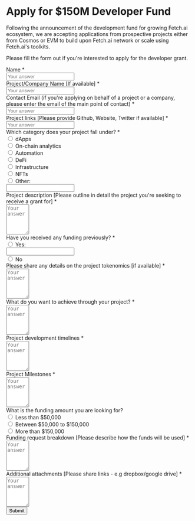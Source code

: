 <h1>Apply for $150M Developer Fund</h1>
<div class="form-wrapper">
  <form onsubmit="onSubmitHandler(event)">
    <p>
      Following the announcement of the development fund for growing Fetch.ai
      ecosystem, we are accepting applications from prospective projects either
      from Cosmos or EVM to build upon Fetch.ai network or scale using
      Fetch.ai's toolkits.
    </p>
    <p>
      Please fill the form out if you're interested to apply for the developer
      grant.
    </p>
    <div class="group">
      <div class="form-label">
        <label>Name</label>
        <span class="required-mark">*</span>
      </div>
      <input
        type="text"
        id="name"
        name="name"
        placeholder="Your answer"
        required="required"
      />
      <span class="bar"></span>
    </div>
    <div class="group">
      <div class="form-label">
        <label>Project/Company Name [If available]</label>
        <span class="required-mark">*</span>
      </div>
      <input
        type="text"
        id="projectName"
        name="projectName"
        placeholder="Your answer"
        required="required"
      />
      <span class="bar"></span>
    </div>
    <div class="group">
      <div class="form-label">
        <label
          >Contact Email (if you're applying on behalf of a project or a
          company, please enter the email of the main point of contact)</label
        >
        <span class="required-mark">*</span>
      </div>
      <input
        type="email"
        id="contactEmail"
        name="contactEmail"
        placeholder="Your answer"
        required="required"
      />
      <span class="bar"></span>
      <span id="emailError"></span>
    </div>
    <div class="group">
      <div class="form-label">
        <label
          >Project links [Please provide Github, Website, Twitter if
          available]</label
        >
        <span class="required-mark">*</span>
      </div>
      <input
        type="text"
        id="projectLinks"
        name="projectLinks"
        placeholder="Your answer"
        required="required"
      />
      <span class="bar"></span>
    </div>
    <div class="group">
      <div class="form-label">
        <label>Which category does your project fall under?</label>
        <span class="required-mark">*</span>
      </div>
      <div class="radio-group">
        <label>
          <div class="radio">
            <input type="radio" name="category" value="dApps" id="dApps" />
            <label for="dApps">dApps</label>
          </div>
        </label>
        <label>
          <div class="radio">
            <input
              type="radio"
              name="category"
              value="On-chain analytics"
              id="analytics"
            />
            <label for="analytics">On-chain analytics</label>
          </div>
        </label>
        <label>
          <div class="radio">
            <input
              type="radio"
              name="category"
              value="Automation"
              id="automation"
            />
            <label for="automation">Automation</label>
          </div>
        </label>
        <label>
          <div class="radio">
            <input type="radio" name="category" value="DeFi" id="DeFi" />
            <label for="DeFi">DeFi</label>
          </div>
        </label>
        <label>
          <div class="radio">
            <input
              type="radio"
              name="category"
              value="Infrastructure"
              id="infrastructure"
            />
            <label for="infrastructure">Infrastructure</label>
          </div>
        </label>
        <label>
          <div class="radio">
            <input type="radio" name="category" value="NFTs" id="nfts" />
            <label for="nfts">NFTs</label>
          </div>
        </label>
        <label>
          <div class="radio">
            <input
              type="radio"
              id="otherRadioButton"
              name="category"
              value="Other"
            />
            <label for="otherRadioButton">Other:</label>
          </div>
          <div class="extra">
            <input
              type="text"
              id="otherCategoryFieldValue"
              value=""
              onkeypress="selectCategoryOtherRadioButton()"
            />
            <span class="bar"></span>
          </div>
        </label>
      </div>
    </div>
    <div class="group">
      <div class="form-label">
        <label
          >Project description [Please outline in detail the project you're
          seeking to receive a grant for]</label
        >
        <span class="required-mark">*</span>
      </div>
      <textarea
        id="projectDescription"
        name="projectDescription"
        placeholder="Your answer"
        required="required"
        cols="5"
        rows="5"
      ></textarea>
      <span class="bar"></span>
    </div>
    <div class="group">
      <div class="form-label">
        <label>Have you received any funding previously?</label>
        <span class="required-mark">*</span>
      </div>
      <div class="radio-group">
        <label>
          <div class="radio">
            <input
              type="radio"
              id="receivedFundOne"
              name="receivedFund"
              value="Yes [provide the source(s)]"
            />
            <label for="receivedFundOne">Yes:</label>
          </div>
          <div class="extra">
            <input
              type="text"
              id="receivedFundOneFieldValue"
              value=""
              onkeypress="selectReceivedFundOneRadioButton()"
            />
            <span class="bar"></span>
          </div>
        </label>
        <label>
          <div class="radio">
            <input
              type="radio"
              name="receivedFund"
              value="No"
              id="receivedFundTwo"
            />
            <label for="receivedFundTwo">No</label>
          </div>
        </label>
      </div>
    </div>
    <div class="group">
      <div class="form-label">
        <label
          >Please share any details on the project tokenomics [if
          available]</label
        >
        <span class="required-mark">*</span>
      </div>
      <textarea
        id="projectTokenomics"
        name="projectTokenomics"
        placeholder="Your answer"
        required="required"
        cols="5"
        rows="5"
      ></textarea>
      <span class="bar"></span>
    </div>
    <div class="group">
      <div class="form-label">
        <label>What do you want to achieve through your project?</label>
        <span class="required-mark">*</span>
      </div>
      <textarea
        type="text"
        id="achievementGoal"
        name="achievementGoal"
        placeholder="Your answer"
        required="required"
        cols="5"
        rows="5"
      ></textarea>
      <span class="bar"></span>
    </div>
    <div class="group">
      <div class="form-label">
        <label>Project development timelines</label>
        <span class="required-mark">*</span>
      </div>
      <textarea
        type="text"
        id="projectTimelines"
        name="projectTimelines"
        placeholder="Your answer"
        required="required"
        cols="5"
        rows="5"
      ></textarea>
      <span class="bar"></span>
    </div>
    <div class="group">
      <div class="form-label">
        <label>Project Milestones</label>
        <span class="required-mark">*</span>
      </div>
      <textarea
        type="text"
        id="projectMilestones"
        name="projectMilestones"
        placeholder="Your answer"
        required="required"
        cols="5"
        rows="5"
      ></textarea>
      <span class="bar"></span>
    </div>
    <div class="group">
      <div class="form-label">
        <label>What is the funding amount you are looking for?</label>
      </div>
      <div class="radio-group">
        <label>
          <div class="radio">
            <input
              type="radio"
              name="projectFunding"
              value="50000"
              id="projectFunding1"
            />
            <label for="projectFunding1">Less than $50,000</label>
          </div>
        </label>
        <label>
          <div class="radio">
            <input
              type="radio"
              name="projectFunding"
              value="50000-150000"
              id="projectFunding2"
            />
            <label for="projectFunding2">Between $50,000 to $150,000</label>
          </div>
        </label>
        <label>
          <div class="radio">
            <input
              type="radio"
              name="projectFunding"
              value="+150000"
              id="projectFunding3"
            />
            <label for="projectFunding3">More than $150,000</label>
          </div>
        </label>
      </div>
    </div>
    <div class="group">
      <div class="form-label">
        <label
          >Funding request breakdown [Please describe how the funds will be
          used]</label
        >
        <span class="required-mark">*</span>
      </div>
      <textarea
        type="text"
        id="fundingBreakdown"
        name="fundingBreakdown"
        placeholder="Your answer"
        required="required"
        cols="5"
        rows="5"
      ></textarea>
      <span class="bar"></span>
    </div>
    <div class="group">
      <div class="form-label">
        <label
          >Additional attachments [Please share links - e.g dropbox/google
          drive]</label
        >
        <span class="required-mark">*</span>
      </div>
      <textarea
        type="text"
        id="additionalAttachments"
        name="additionalAttachments"
        placeholder="Your answer"
        required="required"
        cols="5"
        rows="5"
      ></textarea>
      <span class="bar"></span>
    </div>
    <div class="group">
      <button type="submit" id="submit_btn" class="btn btn-submit">
        Submit
      </button>
    </div>
  </form>
  <!-- The snackbar -->
  <div id="snackbar">
    <div id="snackbar_text"></div>
  </div>
</div>

<script type="text/javascript">
  const nameInput = document.getElementById("name");
  const projectNameInput = document.getElementById("projectName");
  const contactEmailInput = document.getElementById("contactEmail");
  const projectLinksInput = document.getElementById("projectLinks");
  const projectDescriptionInput = document.getElementById("projectDescription");
  const projectTokenomicsInput = document.getElementById("projectTokenomics");
  const achievementGoalInput = document.getElementById("achievementGoal");
  const projectTimelinesInput = document.getElementById("projectTimelines");
  const projectMilestonesInput = document.getElementById("projectMilestones");
  const fundingBreakdownInput = document.getElementById("fundingBreakdown");
  const additionalAttachmentsInput = document.getElementById(
    "additionalAttachments"
  );
  const emailErrorField = document.getElementById("emailError");
  const submitButton = document.getElementById("submit_btn");
  const submitButtonText = submitButton.innerText;

  const validateEmail = (email) => {
    return String(email)
      .toLowerCase()
      .match(
        /^(([^<>()[\]\\.,;:\s@"]+(\.[^<>()[\]\\.,;:\s@"]+)*)|(".+"))@((\[[0-9]{1,3}\.[0-9]{1,3}\.[0-9]{1,3}\.[0-9]{1,3}\])|(([a-zA-Z\-0-9]+\.)+[a-zA-Z]{2,}))$/
      );
  };

  const onSubmitHandler = (event) => {
    event.preventDefault();

    const formData = new FormData(event.target);
    const formProps = Object.fromEntries(formData);
    let categoryValue = "";
    let receivedFundValue = "";

    if (formProps.category === "Other") {
      categoryValue = document.getElementById("otherCategoryFieldValue").value;
    } else {
      categoryValue = formProps.category;
    }

    if (formProps.receivedFund === "Yes") {
      receivedFundValue = document.getElementById(
        "receivedFundOneFieldValue"
      ).value;
    } else {
      receivedFundValue = formProps.receivedFund;
    }

    if (formProps.contactEmail.trim() === "") {
      emailErrorField.innerText = "Email address is required";
      return;
    } else {
      emailErrorField.innerText = "";
    }

    if (!validateEmail(formProps.contactEmail)) {
      emailErrorField.innerText = "Please enter a valid email address";
      return;
    } else {
      emailErrorField.innerText = "";
    }

  
    submitButton.disabled = true;
    submitButton.innerHTML = `<svg class="spinner" viewBox="0 0 25 25">
  <circle class="path" cx="12.5" cy="12.5" r="10" fill="none" stroke-width="2"></circle>
</svg>`;

    fetch("{{fund_form_api}}/api/docs", {
      method: "POST",
      headers: {
        "Content-Type": "application/json",
      },
      body: JSON.stringify({
        ...formProps,
        category: categoryValue,
        receivedFund: receivedFundValue,
      }),
    })
      .then((response) => response.json())
      .then((data) => {
        showSnackBar(data.message);
        submitButton.removeAttribute("disabled");
        submitButton.innerHTML = submitButtonText;
        resetInputValues();
      })
      .catch((error) => {
        showSnackBar("Something went wrong! Please try again later", "danger");
        submitButton.removeAttribute("disabled");
        submitButton.innerHTML = submitButtonText;
        console.error("Error:", error);
      });
  };

  function resetInputValues() {
    nameInput.value = "";
    projectNameInput.value = "";
    contactEmailInput.value = "";
    projectLinksInput.value = "";
    projectDescriptionInput.value = "";
     document.querySelector(
      'input[name="receivedFund"]:checked'
    ).checked = false;
    document.getElementById("receivedFundOneFieldValue").value = "";
    projectTokenomicsInput.value = "";
    achievementGoalInput.value = "";
    projectTimelinesInput.value = "";
    projectMilestonesInput.value = "";
    fundingBreakdownInput.value = "";
    additionalAttachmentsInput.value = "";
    document.querySelector(
      'input[name="projectFunding"]:checked'
    ).checked = false;
    document.querySelector('input[name="category"]:checked').checked = false;
    document.getElementById("otherCategoryFieldValue").value = "";
  }

  function selectCategoryOtherRadioButton() {
    document.getElementById("otherRadioButton").checked = true;
  }

  function selectReceivedFundOneRadioButton() {
    document.getElementById("receivedFundOne").checked = true;
  }

  function showSnackBar(text = "", variant = "normal") {
    const snackbarDiv = document.getElementById("snackbar");
    const snackbarText = document.getElementById("snackbar_text");

    snackbarText.innerHTML = text;

    // Add the "show" class to DIV
    snackbarDiv.className = "snackbar__show";

    if (variant === "danger") {
      snackbarDiv.className += " snackbar__danger";
    }

    // After 3 seconds, remove the class names from DIV
    setTimeout(function () {
      snackbarDiv.className = "";
    }, 3000);
  }
</script>
